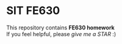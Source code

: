 # SIT FE630  
This repository contains **FE630 homework**  
If you feel helpful, please *give me a STAR* :)
